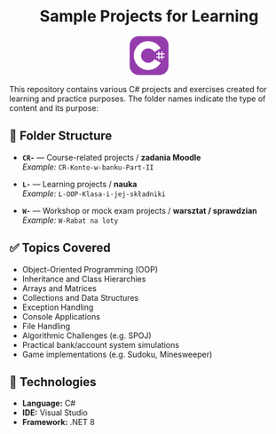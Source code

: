 <h1 align="center">Sample Projects for Learning</h1>

<p align="center">
  <img src="https://raw.githubusercontent.com/tandpfun/skill-icons/main/icons/CS.svg" alt="C# Logo" width="70"/>
</p>


This repository contains various C# projects and exercises created for learning and practice purposes. The folder names indicate the type of content and its purpose:

## 📂 Folder Structure

- **`CR-`** — Course-related projects / **zadania Moodle**  
  _Example:_ `CR-Konto-w-banku-Part-II`

- **`L-`** — Learning projects / **nauka**  
  _Example:_ `L-OOP-Klasa-i-jej-składniki`

- **`W-`** — Workshop or mock exam projects / **warsztat / sprawdzian**  
  _Example:_ `W-Rabat na loty`

## ✅ Topics Covered

- Object-Oriented Programming (OOP)
- Inheritance and Class Hierarchies
- Arrays and Matrices
- Collections and Data Structures
- Exception Handling
- Console Applications
- File Handling
- Algorithmic Challenges (e.g. SPOJ)
- Practical bank/account system simulations
- Game implementations (e.g. Sudoku, Minesweeper)

## 🔧 Technologies

- **Language:** C#
- **IDE:** Visual Studio
- **Framework:** .NET 8
